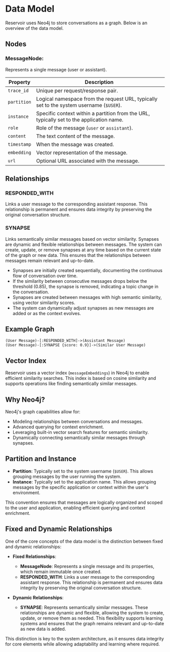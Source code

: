 # Data Model

Reservoir uses Neo4j to store conversations as a graph. Below is an overview of the data model.

## Nodes
### MessageNode:
Represents a single message (user or assistant).

| Property     | Description                                                                 |
|--------------|-----------------------------------------------------------------------------|
| `trace_id`   | Unique per request/response pair.                                           |
| `partition`  | Logical namespace from the request URL, typically set to the system username (`$USER`). |
| `instance`   | Specific context within a partition from the URL, typically set to the application name. |
| `role`       | Role of the message (`user` or `assistant`).                                |
| `content`    | The text content of the message.                                            |
| `timestamp`  | When the message was created.                                               |
| `embedding`  | Vector representation of the message.                              |
| `url`        | Optional URL associated with the message.                                   |

## Relationships

### RESPONDED_WITH
Links a user message to the corresponding assistant response. This relationship is permanent and ensures data integrity by preserving the original conversation structure.

### SYNAPSE
Links semantically similar messages based on vector similarity. Synapses are dynamic and flexible relationships between messages. The system can create, update, or remove synapses at any time based on the current state of the graph or new data. This ensures that the relationships between messages remain relevant and up-to-date.

- Synapses are initially created sequentially, documenting the continuous flow of conversation over time.
- If the similarity between consecutive messages drops below the threshold (0.85), the synapse is removed, indicating a topic change in the conversation.
- Synapses are created between messages with high semantic similarity, using vector similarity scores.
- The system can dynamically adjust synapses as new messages are added or as the context evolves.

## Example Graph

```plaintext
(User Message)-[:RESPONDED_WITH]->(Assistant Message)
(User Message)-[:SYNAPSE {score: 0.9}]->(Similar User Message)
```

## Vector Index

Reservoir uses a vector index (`messageEmbeddings`) in Neo4j to enable efficient similarity searches. This index is based on cosine similarity and supports operations like finding semantically similar messages.

## Why Neo4j?

Neo4j's graph capabilities allow for:
- Modeling relationships between conversations and messages.
- Advanced querying for context enrichment.
- Leveraging built-in vector search features for semantic similarity.
- Dynamically connecting semantically similar messages through synapses.

## Partition and Instance

- **Partition**: Typically set to the system username (`$USER`). This allows grouping messages by the user running the system.
- **Instance**: Typically set to the application name. This allows grouping messages by the specific application or context within the user's environment.

This convention ensures that messages are logically organized and scoped to the user and application, enabling efficient querying and context enrichment.

## Fixed and Dynamic Relationships

One of the core concepts of the data model is the distinction between fixed and dynamic relationships:

- **Fixed Relationships**:
  - **MessageNode**: Represents a single message and its properties, which remain immutable once created.
  - **RESPONDED_WITH**: Links a user message to the corresponding assistant response. This relationship is permanent and ensures data integrity by preserving the original conversation structure.

- **Dynamic Relationships**:
  - **SYNAPSE**: Represents semantically similar messages. These relationships are dynamic and flexible, allowing the system to create, update, or remove them as needed. This flexibility supports learning systems and ensures that the graph remains relevant and up-to-date as new data is added.

This distinction is key to the system architecture, as it ensures data integrity for core elements while allowing adaptability and learning where required.